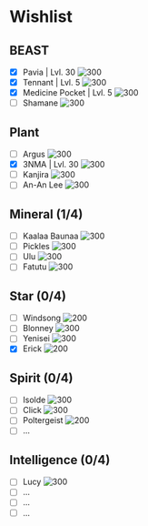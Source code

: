 # Wishlist
## BEAST
- [x] Pavia | Lvl. 30
![300](Images/Pavia.webp)
- [x] Tennant | Lvl. 5
![300](Images/Tennant.webp)
- [x] Medicine Pocket | Lvl. 5
![300](Images/Medicine_Pocket.webp)
- [ ] Shamane
![300](Images/Shamane.webp)
## Plant
- [ ] Argus
![300](Images/Argus.webp)
- [x] 3NMA | Lvl. 30
![300](Images/ENMA.webp)
- [ ] Kanjira
![300](Images/Kanjira.webp)
- [ ] An-An Lee
![300](Images/An-an_Lee.webp)

## Mineral (1/4)
- [ ] Kaalaa Baunaa
![300](Images/Kaalaa_Baunaa.webp)
- [ ] Pickles
![300](Images/Pickles.webp)
- [ ] Ulu
![300](Images/Ulu.webp)
- [ ] Fatutu
![300](Images/Fatutu.webp)

## Star (0/4)
- [ ] Windsong
![200](Images/Windsong.webp)
- [ ] Blonney
![300](Images/Blonney.webp)
- [ ] Yenisei
![300](Images/Yenisei.webp)
- [x] Erick
![200](Images/Erick.webp)

## Spirit (0/4)
- [ ] Isolde
![300](../00%20_resources/Isolde_Garment1.webp)
- [ ] Click
![300](../00%20_resources/Click_Garment1.webp)
- [ ] Poltergeist
![200](../00%20_resources/Poltergeist_Garment1%201.webp)
- [ ] ...

## Intelligence (0/4)
- [ ] Lucy
![300](Images/Lucy.webp)
- [ ] ...
- [ ] ...
- [ ] ...

